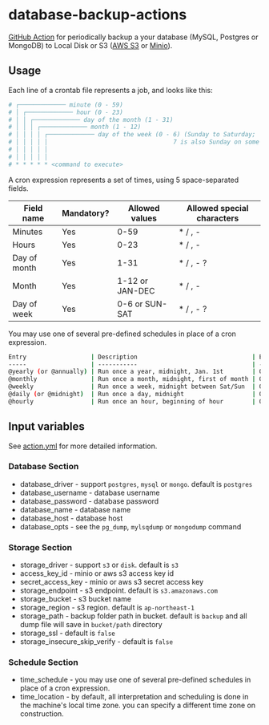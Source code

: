 # database-backup-actions

[GitHub Action](https://github.com/features/actions) for periodically backup a your database (MySQL,  Postgres or MongoDB) to Local Disk or S3 ([AWS S3](https://aws.amazon.com/free/storage/s3) or [Minio](https://min.io/)).

## Usage

Each line of a crontab file represents a job, and looks like this:

```sh
# ┌───────────── minute (0 - 59)
# │ ┌───────────── hour (0 - 23)
# │ │ ┌───────────── day of the month (1 - 31)
# │ │ │ ┌───────────── month (1 - 12)
# │ │ │ │ ┌───────────── day of the week (0 - 6) (Sunday to Saturday;
# │ │ │ │ │                                   7 is also Sunday on some systems)
# │ │ │ │ │
# │ │ │ │ │
# * * * * * <command to execute>
```

A cron expression represents a set of times, using 5 space-separated fields.

Field name   | Mandatory? | Allowed values  | Allowed special characters
----------   | ---------- | --------------  | --------------------------
Minutes      | Yes        | 0-59            | * / , -
Hours        | Yes        | 0-23            | * / , -
Day of month | Yes        | 1-31            | * / , - ?
Month        | Yes        | 1-12 or JAN-DEC | * / , -
Day of week  | Yes        | 0-6 or SUN-SAT  | * / , - ?

You may use one of several pre-defined schedules in place of a cron expression.

```sh
Entry                  | Description                                | Equivalent To
-----                  | -----------                                | -------------
@yearly (or @annually) | Run once a year, midnight, Jan. 1st        | 0 0 1 1 *
@monthly               | Run once a month, midnight, first of month | 0 0 1 * *
@weekly                | Run once a week, midnight between Sat/Sun  | 0 0 * * 0
@daily (or @midnight)  | Run once a day, midnight                   | 0 0 * * *
@hourly                | Run once an hour, beginning of hour        | 0 * * * *
```

## Input variables

See [action.yml](./action.yml) for more detailed information.

### Database Section

* database_driver - support `postgres`, `mysql` or `mongo`. default is `postgres`
* database_username - database username
* database_password - database password
* database_name - database name
* database_host - database host
* database_opts - see the `pg_dump`, `mylsqdump` or `mongodump` command

### Storage Section

* storage_driver - support `s3` or `disk`. default is `s3`
* access_key_id - minio or aws s3 access key id
* secret_access_key - minio or aws s3 secret access key
* storage_endpoint - s3 endpoint. default is `s3.amazonaws.com`
* storage_bucket - s3 bucket name
* storage_region - s3 region. default is `ap-northeast-1`
* storage_path - backup folder path in bucket. default is `backup` and all dump file will save in `bucket/path` directory
* storage_ssl - default is `false`
* storage_insecure_skip_verify - default is `false`

### Schedule Section

* time_schedule - you may use one of several pre-defined schedules in place of a cron expression.
* time_location - by default, all interpretation and scheduling is done in the machine's local time zone. you can specify a different time zone on construction.
